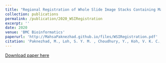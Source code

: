 ```yaml
---
title: "Regional Registration of Whole Slide Image Stacks Containing Major Histological Artefacts"
collection: publications
permalink: /publication/2020_WSIRegistration
excerpt: ''
date: 2020
venue: 'BMC Bioinformatics'
paperurl: 'http://MahsaPaknezhad.github.io/files/WSIRegistration.pdf'
citation: 'Paknezhad, M., Loh, S. Y. M. , Choudhury, Y., Koh, V. K. C., Yong, T. T. K., Tan, H . S.: Regional Registration of Whole Slide Image Stacks Containing Major Histological Artefacts, <i>BMC Bioinformatics<i>, 21 (1), 1-20 (2020).'
---
```


[Download paper here](http://MahsaPaknezhad.github.io/files/WSIRegistration.pdf)


